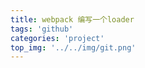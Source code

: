 ```yaml
---
title: webpack 编写一个loader
tags: 'github'
categories: 'project'
top_img: '../../img/git.png'
---
```


